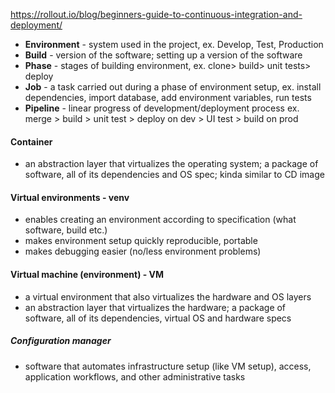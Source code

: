 https://rollout.io/blog/beginners-guide-to-continuous-integration-and-deployment/

* **Environment** - system used in the project, ex. Develop, Test, Production
* **Build** - version of the software; setting up a version of the software
* **Phase** - stages of building environment, ex. clone> build> unit tests> deploy
* **Job** - a task carried out during a phase of environment setup, ex. install dependencies, import database, add environment variables, run tests
* **Pipeline** - linear progress of development/deployment process ex. merge > build > unit test > deploy on dev > UI test > build on prod
#### Container
- an abstraction layer that virtualizes the operating system; a package of software, all of its dependencies and OS spec; kinda similar to CD image
#### Virtual environments - venv
- enables creating an environment according to specification (what software, build etc.)
- makes environment setup quickly reproducible, portable
- makes debugging easier (no/less environment problems)
#### Virtual machine (environment) - VM
- a virtual environment that also virtualizes the hardware and OS layers
 - an abstraction layer that virtualizes the hardware; a package of software, all of its dependencies, virtual OS and hardware specs
##### Configuration manager
- software that automates infrastructure setup (like VM setup), access, application workflows, and other administrative tasks